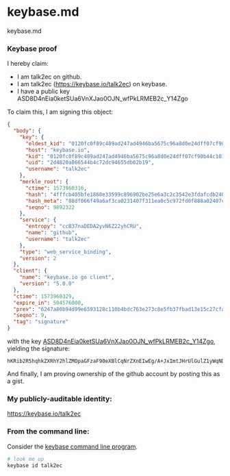 # keybase.md
keybase.md
### Keybase proof

I hereby claim:

  * I am talk2ec on github.
  * I am talk2ec (https://keybase.io/talk2ec) on keybase.
  * I have a public key ASD8D4nEia0ketSUa6VnXJao0OJN_wfPkLRMEB2c_Y14Zgo

To claim this, I am signing this object:

```json
{
  "body": {
    "key": {
      "eldest_kid": "0120fc0f89c489ad247ad4946ba5675c96a8d0e24dff07cf90b44c101d9cfd8d78660a",
      "host": "keybase.io",
      "kid": "0120fc0f89c489ad247ad4946ba5675c96a8d0e24dff07cf90b44c101d9cfd8d78660a",
      "uid": "2d4820a866544b4c72dc94655db02b19",
      "username": "talk2ec"
    },
    "merkle_root": {
      "ctime": 1573960316,
      "hash": "4fffcb405bfe1860e33599c896902be25e6a3c2c3542e3fdafcdb2408d4827518b7c424b98a53b1a42691034a0d6563fe096b952cae37ffef1e190238aa58339",
      "hash_meta": "88df066f49a6af3ca0231407f311ea0c5c972fd0f888a02407c88fad5157ad73",
      "seqno": 9892322
    },
    "service": {
      "entropy": "ccB37naDEDA2yvN6Z22yhCRU",
      "name": "github",
      "username": "talk2ec"
    },
    "type": "web_service_binding",
    "version": 2
  },
  "client": {
    "name": "keybase.io go client",
    "version": "5.0.0"
  },
  "ctime": 1573960329,
  "expire_in": 504576000,
  "prev": "6247a80b94d99e6593128c110b4bdc763e273c8e5fb37fbad13e15c27cfa82ec",
  "seqno": 9,
  "tag": "signature"
}
```

with the key [ASD8D4nEia0ketSUa6VnXJao0OJN_wfPkLRMEB2c_Y14Zgo](https://keybase.io/talk2ec), yielding the signature:

```
hKRib2R5hqhkZXRhY2hlZMOpaGFzaF90eXBlCqNrZXnEIwEg/A+JxImtJHrUlGulZ1yWqNDiTf8Hz5C0TBAdnP2NeGYKp3BheWxvYWTESpcCCcQgYkeoC5TZnmWTEowRC0vcdj4nPI5fs3+60T4Vwnz6guzEIIy/WLGEsr+DzxnmRUpRf9573hw4ZyWv/Sx9r1okoyS3AgHCo3NpZ8RAo9PHcyEtJgBa49WsJZTQg9TBzPFJDADWSoZuXt+1oFg/ADe45ocyjvPhOBP5PXsLFjTdxXiROeB3S7ugTzldDahzaWdfdHlwZSCkaGFzaIKkdHlwZQildmFsdWXEIAglIRtlyyGoxeio6bG2XXIbAPwVBI766pAwGXwkzJLOo3RhZ80CAqd2ZXJzaW9uAQ==

```

And finally, I am proving ownership of the github account by posting this as a gist.

### My publicly-auditable identity:

https://keybase.io/talk2ec

### From the command line:

Consider the [keybase command line program](https://keybase.io/download).

```bash
# look me up
keybase id talk2ec
```
